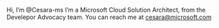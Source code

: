 Hi, I’m @Cesara-ms
I’m a Microsoft Cloud Solution Architect, from the Develepor Advocacy team.
You can reach me at cesara@microsoft.com

<!---
Cesara-ms/Cesara-ms is a ✨ special ✨ repository because its `README.md` (this file) appears on your GitHub profile.
You can click the Preview link to take a look at your changes.
--->
